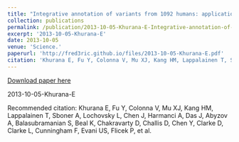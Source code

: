 ```yaml
---
title: "Integrative annotation of variants from 1092 humans: application to cancer genomics."
collection: publications
permalink: /publication/2013-10-05-Khurana-E-Integrative-annotation-of-variants-from-1092-humans:-application-to-cancer-genomics.
excerpt: '2013-10-05-Khurana-E'
date: 2013-10-05
venue: 'Science.'
paperurl: 'http://fred3ric.github.io/files/2013-10-05-Khurana-E.pdf'
citation: 'Khurana E, Fu Y, Colonna V, Mu XJ, Kang HM, Lappalainen T, Sboner A, Lochovsky L, Chen J, Harmanci A, Das J, Abyzov A, Balasubramanian S, Beal K, Chakravarty D, Challis D, Chen Y, Clarke D, Clarke L, Cunningham F, Evani US, Flicek P, et al.'
---
```


<a href='http://fred3ric.github.io/files/2013-10-05-Khurana-E.pdf'>Download paper here</a>

2013-10-05-Khurana-E

Recommended citation: Khurana E, Fu Y, Colonna V, Mu XJ, Kang HM, Lappalainen T, Sboner A, Lochovsky L, Chen J, Harmanci A, Das J, Abyzov A, Balasubramanian S, Beal K, Chakravarty D, Challis D, Chen Y, Clarke D, Clarke L, Cunningham F, Evani US, Flicek P, et al.